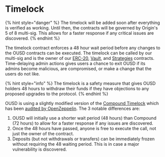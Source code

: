 # Timelock

{% hint style="danger" %}
The timelock will be added soon after everything is verified as working. Until then, the contracts will be governed by Origin's 5 of 8 multi-sig. This allows for a faster response if any critical issues are discovered.
{% endhint %}

The timelock contract enforces a 48 hour wait period before any changes to the OUSD contracts can be executed. The timelock can be called by our multi-sig and is the owner of our [ERC-20](../erc-20.md), [Vault](), and [Strategies](strategies.md) contracts. Time-delaying admin actions gives users a chance to exit OUSD if its admins become malicious, are compromised, or make a change that the users do not like.

{% hint style="info" %}
The timelock is a safety measure that gives OUSD holders 48 hours to withdraw their funds if they have objections to any proposed upgrades to the protocol.
{% endhint %}

OUSD is using a slightly modified version of the [Compound Timelock](https://compound.finance/docs/governance) which has been [audited by OpenZeppelin](https://blog.openzeppelin.com/compound-finance-patch-audit/). The 3 notable differences are:

1. OUSD will initially use a shorter wait period \(48 hours\) than Compound \(72 hours\) to allow for a faster response if any issues are discovered. 
2. Once the 48 hours have passed, anyone is free to execute the call, not just the owner of the contract.
3. Deposits \(but not withdrawals or transfers\) can be immediately frozen without requiring the 48 waiting period. This is in case a major vulnerability is discovered.





